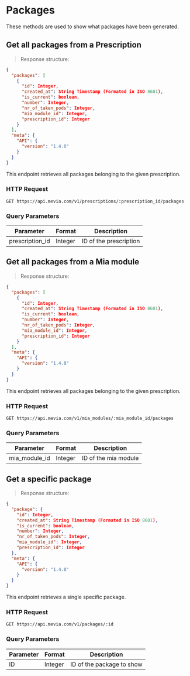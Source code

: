 # Packages
These methods are used to show what packages have been generated.

## Get all packages from a Prescription

> Response structure:

```json
{
  "packages": [
    {
      "id": Integer,
      "created_at": String Timestamp (Formated in ISO 8601),
      "is_current": boolean,
      "number": Integer,
      "nr_of_taken_pods": Integer,
      "mia_module_id": Integer,
      "prescription_id": Integer
    }
  ],
  "meta": {
    "API": {
      "version": "1.4.0"
    }
  }
}
```

This endpoint retrieves all packages belonging to the given prescription.

### HTTP Request

`GET https://api.mevia.com/v1/prescriptions/:prescription_id/packages`

### Query Parameters
Parameter       | Format        | Description
---------       | -------       | -----------
prescription_id | Integer       | ID of the prescription

## Get all packages from a Mia module

> Response structure:

```json
{
  "packages": [
    {
      "id": Integer,
      "created_at": String Timestamp (Formated in ISO 8601),
      "is_current": boolean,
      "number": Integer,
      "nr_of_taken_pods": Integer,
      "mia_module_id": Integer,
      "prescription_id": Integer
    }
  ],
  "meta": {
    "API": {
      "version": "1.4.0"
    }
  }
}
```

This endpoint retrieves all packages belonging to the given prescription.

### HTTP Request

`GET https://api.mevia.com/v1/mia_modules/:mia_module_id/packages`

### Query Parameters
Parameter     | Format  | Description
---------     | ------- | -----------
mia_module_id | Integer | ID of the mia module


## Get a specific package

> Response structure:

```json
{
  "package": {
    "id": Integer,
    "created_at": String Timestamp (Formated in ISO 8601),
    "is_current": boolean,
    "number": Integer,
    "nr_of_taken_pods": Integer,
    "mia_module_id": Integer,
    "prescription_id": Integer
  },
  "meta": {
    "API": {
      "version": "1.4.0"
    }
  }
}
```

This endpoint retrieves a single specific package.

### HTTP Request

`GET https://api.mevia.com/v1/packages/:id`

### Query Parameters
Parameter | Format  | Description
--------- | ------- | -----------
ID        | Integer | ID of the package to show